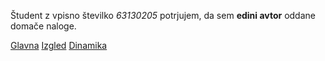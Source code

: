 Študent z vpisno številko _63130205_ potrjujem, da sem __edini avtor__ oddane domače naloge.

[Glavna](https://rawgit.com/u63130205/stroboskop/master/stroboskop.html)
[Izgled](https://rawgit.com/u63130205/stroboskop/izgled/stroboskop.html)
[Dinamika](https://rawgit.com/u63130205/stroboskop/dinamika/stroboskop.html)